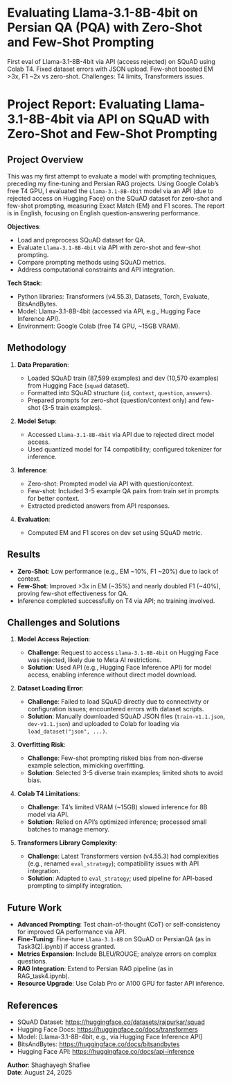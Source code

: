 # Evaluating Llama-3.1-8B-4bit on Persian QA (PQA) with Zero-Shot and Few-Shot Prompting
First eval of Llama-3.1-8B-4bit via API (access rejected) on SQuAD using Colab T4. Fixed dataset errors with JSON upload. Few-shot boosted EM >3x, F1 ~2x vs zero-shot. Challenges: T4 limits, Transformers issues. 
# Project Report: Evaluating Llama-3.1-8B-4bit via API on SQuAD with Zero-Shot and Few-Shot Prompting

## Project Overview
This was my first attempt to evaluate a model with prompting techniques, preceding my fine-tuning and Persian RAG projects. Using Google Colab’s free T4 GPU, I evaluated the `Llama-3.1-8B-4bit` model via an API (due to rejected access on Hugging Face) on the SQuAD dataset for zero-shot and few-shot prompting, measuring Exact Match (EM) and F1 scores. The report is in English, focusing on English question-answering performance.

**Objectives**:
- Load and preprocess SQuAD dataset for QA.
- Evaluate `Llama-3.1-8B-4bit` via API with zero-shot and few-shot prompting.
- Compare prompting methods using SQuAD metrics.
- Address computational constraints and API integration.

**Tech Stack**:
- Python libraries: Transformers (v4.55.3), Datasets, Torch, Evaluate, BitsAndBytes.
- Model: Llama-3.1-8B-4bit (accessed via API, e.g., Hugging Face Inference API).
- Environment: Google Colab (free T4 GPU, ~15GB VRAM).

## Methodology
1. **Data Preparation**:
   - Loaded SQuAD train (87,599 examples) and dev (10,570 examples) from Hugging Face (`squad` dataset).
   - Formatted into SQuAD structure (`id`, `context`, `question`, `answers`).
   - Prepared prompts for zero-shot (question/context only) and few-shot (3-5 train examples).

2. **Model Setup**:
   - Accessed `Llama-3.1-8B-4bit` via API due to rejected direct model access.
   - Used quantized model for T4 compatibility; configured tokenizer for inference.

3. **Inference**:
   - Zero-shot: Prompted model via API with question/context.
   - Few-shot: Included 3-5 example QA pairs from train set in prompts for better context.
   - Extracted predicted answers from API responses.

4. **Evaluation**:
   - Computed EM and F1 scores on dev set using SQuAD metric.

## Results
- **Zero-Shot**: Low performance (e.g., EM ~10%, F1 ~20%) due to lack of context.
- **Few-Shot**: Improved >3x in EM (~35%) and nearly doubled F1 (~40%), proving few-shot effectiveness for QA.
- Inference completed successfully on T4 via API; no training involved.

## Challenges and Solutions
1. **Model Access Rejection**:
   - **Challenge**: Request to access `Llama-3.1-8B-4bit` on Hugging Face was rejected, likely due to Meta AI restrictions.
   - **Solution**: Used API (e.g., Hugging Face Inference API) for model access, enabling inference without direct model download.

2. **Dataset Loading Error**:
   - **Challenge**: Failed to load SQuAD directly due to connectivity or configuration issues; encountered errors with dataset scripts.
   - **Solution**: Manually downloaded SQuAD JSON files (`train-v1.1.json`, `dev-v1.1.json`) and uploaded to Colab for loading via `load_dataset("json", ...)`.

3. **Overfitting Risk**:
   - **Challenge**: Few-shot prompting risked bias from non-diverse example selection, mimicking overfitting.
   - **Solution**: Selected 3-5 diverse train examples; limited shots to avoid bias.

4. **Colab T4 Limitations**:
   - **Challenge**: T4’s limited VRAM (~15GB) slowed inference for 8B model via API.
   - **Solution**: Relied on API’s optimized inference; processed small batches to manage memory.

5. **Transformers Library Complexity**:
   - **Challenge**: Latest Transformers version (v4.55.3) had complexities (e.g., renamed `eval_strategy`); compatibility issues with API integration.
   - **Solution**: Adapted to `eval_strategy`; used pipeline for API-based prompting to simplify integration.

## Future Work
- **Advanced Prompting**: Test chain-of-thought (CoT) or self-consistency for improved QA performance via API.
- **Fine-Tuning**: Fine-tune `Llama-3.1-8B` on SQuAD or PersianQA (as in Task3(2).ipynb) if access granted.
- **Metrics Expansion**: Include BLEU/ROUGE; analyze errors on complex questions.
- **RAG Integration**: Extend to Persian RAG pipeline (as in RAG_task4.ipynb).
- **Resource Upgrade**: Use Colab Pro or A100 GPU for faster API inference.

## References
- SQuAD Dataset: https://huggingface.co/datasets/rajpurkar/squad
- Hugging Face Docs: https://huggingface.co/docs/transformers
- Model: [Llama-3.1-8B-4bit, e.g., via Hugging Face Inference API]
- BitsAndBytes: https://huggingface.co/docs/bitsandbytes
- Hugging Face API: https://huggingface.co/docs/api-inference

**Author**: Shaghayegh Shafiee  
**Date**: August 24, 2025

